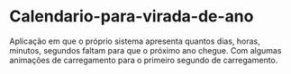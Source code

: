 # Calendario-para-virada-de-ano
Aplicação em que o próprio sistema apresenta quantos dias, horas, minutos, segundos faltam para que o próximo ano chegue. Com algumas animações de carregamento para o primeiro segundo de carregamento. 

